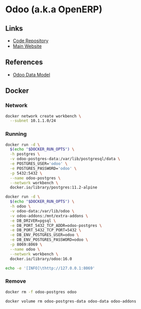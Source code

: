 # Odoo (a.k.a OpenERP)

## Links

- [Code Repository](https://github.com/odoo/odoo)
- [Main Website](https://odoo.com)

## References

- [Odoo Data Model](https://soft-builder.com/en/docs/Odoo/index.html)

<!--
https://odoo.com/documentation/15.0/developer/tutorials/getting_started/01_architecture.html
https://erpsolutions.oodles.io/blog/odoo-architecture-technical-deployment/
-->

## Docker

### Network

```sh
docker network create workbench \
  --subnet 10.1.1.0/24
```

### Running

```sh
docker run -d \
  $(echo "$DOCKER_RUN_OPTS") \
  -h postgres \
  -v odoo-postgres-data:/var/lib/postgresql/data \
  -e POSTGRES_USER='odoo' \
  -e POSTGRES_PASSWORD='odoo' \
  -p 5432:5432 \
  --name odoo-postgres \
  --network workbench \
  docker.io/library/postgres:11.2-alpine

docker run -d \
  $(echo "$DOCKER_RUN_OPTS") \
  -h odoo \
  -v odoo-data:/var/lib/odoo \
  -v odoo-addons:/mnt/extra-addons \
  -e DB_DRIVER=pgsql \
  -e DB_PORT_5432_TCP_ADDR=odoo-postgres \
  -e DB_PORT_5432_TCP_PORT=5432 \
  -e DB_ENV_POSTGRES_USER=odoo \
  -e DB_ENV_POSTGRES_PASSWORD=odoo \
  -p 8069:8069 \
  --name odoo \
  --network workbench \
  docker.io/library/odoo:16.0
```

```sh
echo -e '[INFO]\thttp://127.0.0.1:8069'
```

### Remove

```sh
docker rm -f odoo-postgres odoo

docker volume rm odoo-postgres-data odoo-data odoo-addons
```
